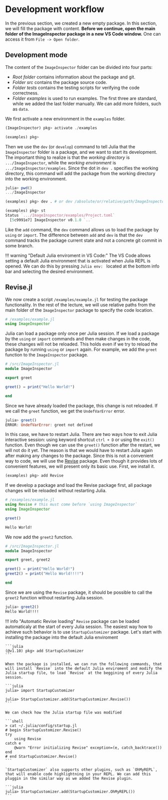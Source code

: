 # Development workflow

In the previous section, we created a new empty package. In this section, we will fill the package with content. **Before we continue, open the main folder of the ImageInspector package in a new VS Code window.** One can access it from `File -> Open folder`.

## Development mode

The content of the `ImageInspector` folder can be divided into four parts:
- *Root folder* contains information about the package and git.
- *Folder src* contains the package source code.
- *Folder tests* contains the testing scripts for verifying the code correctness.
- *Folder examples* is used to run examples.
The first three are standard, while we added the last folder manually. We can add more folders, such as `data`.

We first activate a new environment in the `examples` folder.

```julia
(ImageInspector) pkg> activate ./examples

(examples) pkg>
```

Then we use the `dev` (or `develop`) command to tell Julia that the `ImageInspector` folder is a package, and we want to start its development. The important thing to realize is that the *working directory* is `.../ImageInspector`, while the *working environment* is `.../ImageInspector/examples`. Since the dot in `dev .` specifies the working directory, this command will add the package from the working directory into the working environment.

```julia
julia> pwd()
.../ImageInspector

(examples) pkg> dev . # or dev /absolute/or/relative/path/ImageInspector/

(examples) pkg> st
Status `.../ImageInspector/examples/Project.toml`
  [5c9991e7] ImageInspector v0.1.0 `..`
```

Like the `add` command, the `dev` command allows us to load the package by `using` or `import`. The difference between `add` and `dev` is that the `dev` command tracks the package current state and not a concrete git commit in some branch.

!!! warning "Default Julia enviroment in VS Code:"
    The VS Code allows setting a default Julia environment that is activated when Julia REPL is opened. We can do this by pressing `Julia env: ` located at the bottom info bar and selecting the desired environment.

## Revise.jl

We now create a script `/examples/example.jl` for testing the package functionality. In the rest of the lecture, we will use relative paths from the main folder of the `ImageInspector` package to specify the code location.

```julia
# /examples/example.jl
using ImageInspector
```

Julia can load a package only once per Julia session. If we load a package by the `using` or `import` commands and then make changes in the code, these changes will not be reloaded. This holds even if we try to reload the package by running `using` or `import` again. For example, we add the `greet` function to the `ImageInspector` package.

```julia
# /src/ImageInspector.jl
module ImageInspector

export greet

greet() = print("Hello World!")

end
```

Since we have already loaded the package, this change is not reloaded. If we call the `greet` function, we get the `UndefVarError` error.

```julia
julia> greet()
ERROR: UndefVarError: greet not defined
```

In this case, we have to restart Julia. There are two ways how to exit Julia interactive session: using keyword shortcut `ctrl + D` or using the `exit()` function. Even though we can use the `greet()` function after the restart, we will not do it yet. The reason is that we would have to restart Julia again after making any changes to the package. Since this is not a convenient way to code, we will use the [Revise](https://github.com/timholy/Revise.jl) package. Even though it provides lots of convenient features, we will present only its basic use. First, we install it.

```julia
(examples) pkg> add Revise
```

If we develop a package and load the Revise package first, all package changes will be reloaded without restarting Julia.

```julia
# /examples/example.jl
using Revise # this must come before `using ImageInspector`
using ImageInspector

greet()
```

```julia
Hello World!
```

We now add the `greet2` function.

```julia
# /src/ImageInspector.jl
module ImageInspector

export greet, greet2

greet() = print("Hello World!")
greet2() = print("Hello World!!!!")

end
```

Since we are using the `Revise` package, it should be possible to call the `greet2` function without restarting Julia session.

```julia
julia> greet2()
Hello World!!!!
```

!!! info "Automatic Revise loading"
    `Revise` package can be loaded automaticaly at the start of every Julia session. The easiest way how to achieve such behavior is to use `StartupCustomizer` package. Let's start with installing the package into the default Julia enviroment

    ```julia
    (@v1.10) pkg> add StartupCustomizer
    ```

    When the package is installed, we can run the following commands, that will install `Revise` into the default Julia enviroment and modify the Julia startup file, to load `Revise` at the beggining of every Julia session.

    ```julia
    julia> import StartupCustomizer

    julia> StartupCustomizer.add(StartupCustomizer.Revise())    
    ```

    We can check how the Julia startup file was modified

    ```shell
    > cat ~/.julia/config/startup.jl
    # begin StartupCustomizer.Revise()
    try
        using Revise
    catch e
        @warn "Error initializing Revise" exception=(e, catch_backtrace())
    end
    # end StartupCustomizer.Revise()
    ```

    `StartupCustomizer` also supports other plugins, such as `OhMyREPL`, that will enable code highlightning in your REPL. We can add this pluggin in the similar way as we added the Revise plugin.

    ```julia
    julia> StartupCustomizer.add(StartupCustomizer.OhMyREPL())
    ```